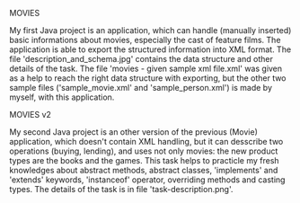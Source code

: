 
MOVIES

My first Java project is an application, which can handle (manually inserted) basic informations about movies, especially the cast of feature films. The application is able to export the structured information into XML format. The file 'description_and_schema.jpg' contains the data structure and other details of the task. The file 'movies - given sample xml file.xml' was given as a help to reach the right data structure with exporting, but the other two sample files ('sample_movie.xml' and 'sample_person.xml') is made by myself, with this application.

MOVIES v2

My second Java project is an other version of the previous (Movie) application, which doesn't contain XML handling, but it can desscribe two operations (buying, lending), and uses not only movies: the new product types are the books and the games. This task helps to practicle my fresh knowledges about abstract methods, abstract classes, 'implements' and 'extends' keywords, 'instanceof' operator, overriding methods and casting types. The details of the task is in file 'task-description.png'.
